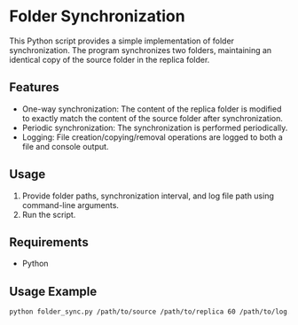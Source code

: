 # Folder Synchronization

This Python script provides a simple implementation of folder synchronization. The program synchronizes two folders, maintaining an identical copy of the source folder in the replica folder.

## Features
- One-way synchronization: The content of the replica folder is modified to exactly match the content of the source folder after synchronization.
- Periodic synchronization: The synchronization is performed periodically.
- Logging: File creation/copying/removal operations are logged to both a file and console output.

## Usage
1. Provide folder paths, synchronization interval, and log file path using command-line arguments.
2. Run the script.

## Requirements
- Python

## Usage Example
```bash
python folder_sync.py /path/to/source /path/to/replica 60 /path/to/log.txt
